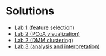 Solutions
=========

-   [Lab 1 (feature selection)](Lab1_solutions.Rmd)
-   [Lab 2 (PCoA visualization)](Lab2_solutions.Rmd)
-   [Lab 2 (DMM clustering)](Lab2_solutions_clustering.Rmd)
-   [Lab 3 (analysis and interpretation)](Lab3_solutions.Rmd)
